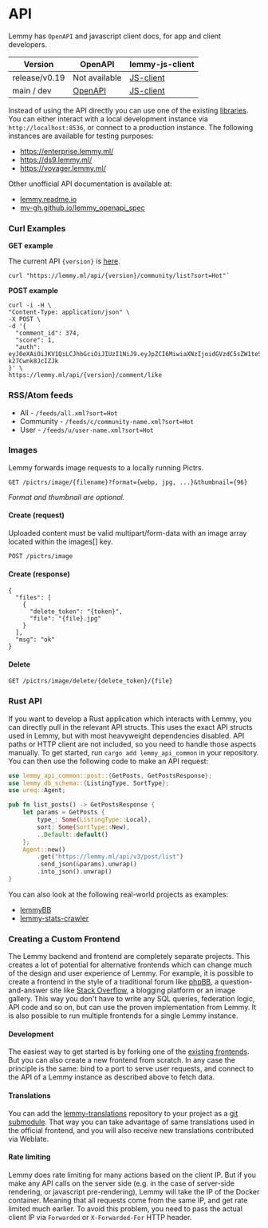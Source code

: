 # API

Lemmy has `OpenAPI` and javascript client docs, for app and client developers.

| Version       | OpenAPI              | lemmy-js-client                          |
| ------------- | -------------------- | ---------------------------------------- |
| release/v0.19 | Not available        | [JS-client](/lemmy-js-client-docs/v0.19) |
| main / dev    | [OpenAPI](/api/main) | [JS-client](/lemmy-js-client-docs/main)  |

Instead of using the API directly you can use one of the existing [libraries](https://github.com/dbeley/awesome-lemmy#libraries). You can either interact with a local development instance via `http://localhost:8536`, or connect to a production instance. The following instances are available for testing purposes:

- https://enterprise.lemmy.ml/
- https://ds9.lemmy.ml/
- https://voyager.lemmy.ml/

Other unofficial API documentation is available at:

- [lemmy.readme.io](https://lemmy.readme.io/)
- [mv-gh.github.io/lemmy_openapi_spec](https://mv-gh.github.io/lemmy_openapi_spec/)

### Curl Examples

**GET example**

The current API `{version}` is [here](https://github.com/LemmyNet/lemmy-js-client/blob/main/src/other_types.ts#L1).

```
curl "https://lemmy.ml/api/{version}/community/list?sort=Hot"`
```

**POST example**

```
curl -i -H \
"Content-Type: application/json" \
-X POST \
-d '{
  "comment_id": 374,
  "score": 1,
  "auth": eyJ0eXAiOiJKV1QiLCJhbGciOiJIUzI1NiJ9.eyJpZCI6MiwiaXNzIjoidGVzdC5sZW1teS5tbCJ9.P77RX_kpz1a_geY5eCp29sl_5mAm-k27Cwnk8JcIZJk
}' \
https://lemmy.ml/api/{version}/comment/like
```

### RSS/Atom feeds

- All - `/feeds/all.xml?sort=Hot`
- Community - `/feeds/c/community-name.xml?sort=Hot`
- User - `/feeds/u/user-name.xml?sort=Hot`

### Images

Lemmy forwards image requests to a locally running Pictrs.

`GET /pictrs/image/{filename}?format={webp, jpg, ...}&thumbnail={96}`

_Format and thumbnail are optional._

#### Create (request)

Uploaded content must be valid multipart/form-data with an image array located within the images[] key.

`POST /pictrs/image`

#### Create (response)

```
{
  "files": [
    {
      "delete_token": "{token}",
      "file": "{file}.jpg"
    }
  ],
  "msg": "ok"
}
```

#### Delete

`GET /pictrs/image/delete/{delete_token}/{file}`

### Rust API

If you want to develop a Rust application which interacts with Lemmy, you can directly pull in the relevant API structs. This uses the exact API structs used in Lemmy, but with most heavyweight dependencies disabled. API paths or HTTP client are not included, so you need to handle those aspects manually. To get started, run `cargo add lemmy_api_common` in your repository. You can then use the following code to make an API request:

```rust
use lemmy_api_common::post::{GetPosts, GetPostsResponse};
use lemmy_db_schema::{ListingType, SortType};
use ureq::Agent;

pub fn list_posts() -> GetPostsResponse {
    let params = GetPosts {
        type_: Some(ListingType::Local),
        sort: Some(SortType::New),
        ..Default::default()
    };
    Agent::new()
        .get("https://lemmy.ml/api/v3/post/list")
        .send_json(&params).unwrap()
        .into_json().unwrap()
}
```

You can also look at the following real-world projects as examples:

- [lemmyBB](https://github.com/LemmyNet/lemmyBB)
- [lemmy-stats-crawler](https://github.com/LemmyNet/lemmy-stats-crawler)

### Creating a Custom Frontend

The Lemmy backend and frontend are completely separate projects. This creates a lot of potential for alternative frontends which can change much of the design and user experience of Lemmy. For example, it is possible to create a frontend in the style of a traditional forum like [phpBB](https://www.phpbb.com/), a question-and-answer site like [Stack Overflow](https://stackoverflow.com/), a blogging platform or an image gallery. This way you don't have to write any SQL queries, federation logic, API code and so on, but can use the proven implementation from Lemmy. It is also possible to run multiple frontends for a single Lemmy instance.

#### Development

The easiest way to get started is by forking one of the [existing frontends](https://join-lemmy.org/apps). But you can also create a new frontend from scratch. In any case the principle is the same: bind to a port to serve user requests, and connect to the API of a Lemmy instance as described above to fetch data.

#### Translations

You can add the [lemmy-translations](https://github.com/LemmyNet/lemmy-translations) repository to your project as a [git submodule](https://git-scm.com/book/en/v2/Git-Tools-Submodules). That way you can take advantage of same translations used in the official frontend, and you will also receive new translations contributed via Weblate.

#### Rate limiting

Lemmy does rate limiting for many actions based on the client IP. But if you make any API calls on the server side (e.g. in the case of server-side rendering, or javascript pre-rendering), Lemmy will take the IP of the Docker container. Meaning that all requests come from the same IP, and get rate limited much earlier. To avoid this problem, you need to pass the actual client IP via `Forwarded` or `X-Forwarded-For` HTTP header.
